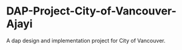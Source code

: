 # DAP-Project-City-of-Vancouver-Ajayi
A dap design and implementation project for City of Vancouver.
